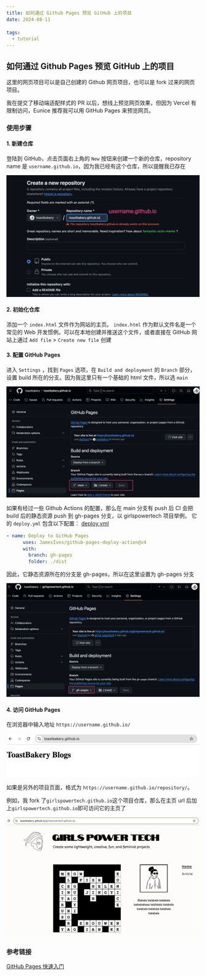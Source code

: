 ```yaml
---
title: 如何通过 Github Pages 预览 GitHub 上的项目
date: 2024-08-11

tags:
  - tutorial
---
```


## 如何通过 Github Pages 预览 GitHub 上的项目

这里的网页项目可以是自己创建的 Github 网页项目，也可以是 fork 过来的网页项目。

我在提交了移动端适配样式的 PR 以后，想线上预览网页效果，但因为 Vercel 有限制访问，Eunice 推荐我可以用 GitHub Pages 来预览网页。

### 使用步骤

#### 1. 新建仓库

登陆到 GitHub，点击页面右上角的 `New` 按钮来创建一个新的仓库，repository name 是 `username.github.io`，因为我已经有这个仓库，所以提醒我已存在

![](/docs/imgs/git/20240811-preview-repository-1.png)


#### 2. 初始化仓库

添加一个 `index.html` 文件作为网站的主页。 `index.html` 作为默认文件名是一个常见的 Web 开发惯例。可以在本地创建并推送这个文件，或者直接在 GitHub 网站上通过 `Add file` > `Create new file` 创建


#### 3. 配置 GitHub Pages

进入 `Settings` ，找到 `Pages` 选项，在 `Build and deployment` 的 `Branch` 部分，设置 build 所在的分支。因为我这里只有一个基础的 html 文件，所以选 `main`

![](/docs/imgs/git/20240811-preview-repository-2.png)

如果有经过一些 Github Actions 的配置，那么在 main 分支有 push 后 CI 会把 build 后的静态资源 push 到 gh-pages 分支，以 girlspowertech 项目举例， 它的 `deploy.yml` 包含以下配置：
[deploy.yml](https://github.com/girlspowertech/girlspowertech.github.io/blob/main/.github/workflows/deploy.yml)

```yml
- name: Deploy to GitHub Pages
      uses: JamesIves/github-pages-deploy-action@v4
      with:
        branch: gh-pages
        folder: ./dist
```

因此，它静态资源所在的分支是 gh-pages，所以在这里设置为 gh-pages 分支

![](/docs/imgs/git/20240811-preview-repository-3.png)


#### 4. 访问 GitHub Pages

在浏览器中输入地址 `https://username.github.io/`

![](/docs/imgs/git/20240811-preview-repository-4.png)


如果是另外的项目页面，格式为 `https://username.github.io/repository/`。

例如，我 fork 了`girlspowertech.github.io`这个项目仓库，那么在主页 url 后加上`girlspowertech.github.io`即可访问它的主页了

![](/docs/imgs/git/20240811-preview-repository-5.png)

### 参考链接

[GitHub Pages 快速入门](https://docs.github.com/zh/pages/quickstart)
